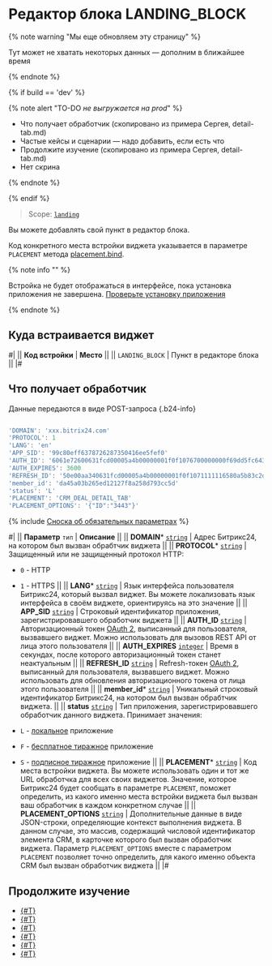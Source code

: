# Редактор блока LANDING_BLOCK

{% note warning "Мы еще обновляем эту страницу" %}

Тут может не хватать некоторых данных — дополним в ближайшее время

{% endnote %}

{% if build == 'dev' %}

{% note alert "TO-DO _не выгружается на prod_" %}

- Что получает обработчик (скопировано из примера Сергея, detail-tab.md)
- Частые кейсы и сценарии — надо добавить, если есть что
- Продолжите изучение (скопировано из примера Сергея, detail-tab.md)
- Нет скрина

{% endnote %}

{% endif %}

> Scope: [`landing`](../../scopes/permissions.md)

Вы можете добавлять свой пункт в редактор блока.

Код конкретного места встройки виджета указывается в параметре `PLACEMENT` метода [placement.bind](../placement-bind.md).

{% note info "" %}

Встройка не будет отображаться в интерфейсе, пока установка приложения не завершена. [Проверьте установку приложения](../../../settings/app-installation/installation-finish.md)

{% endnote %}

## Куда встраивается виджет

#|
|| **Код встройки** | **Место** ||
|| `LANDING_BLOCK` | Пункт в редакторе блока ||
|#

## Что получает обработчик

Данные передаются в виде POST-запроса {.b24-info}

```js

'DOMAIN': 'xxx.bitrix24.com'
'PROTOCOL': 1
'LANG': 'en'
'APP_SID': '99c80eff6378726287350416ee5fef0'
'AUTH_ID': '6061e72600631fcd00005a4b00000001f0f1076700000000f69dd5fc643d9ce2fdbc1'
'AUTH_EXPIRES': 3600
'REFRESH_ID': '50e00aa340631fcd00005a4b00000001f0f1071111116580a5b83c2de639ef28c12'
'member_id': 'da45a03b265ed12127f8a258d793cc5d'
'status': 'L'
'PLACEMENT': 'CRM_DEAL_DETAIL_TAB'
'PLACEMENT_OPTIONS': '{"ID":"3443"}'

```

{% include [Сноска об обязательных параметрах](../../../_includes/required.md) %}

#|
|| **Параметр**
`тип` | **Описание** ||
|| **DOMAIN***
[`string`](../../data-types.md) | Адрес Битрикс24, на котором был вызван обрабтчик виджета ||
|| **PROTOCOL***
[`string`](../../data-types.md) | Защищенный или не защищенный протокол HTTP:

- `0` - HTTP
- `1` - HTTPS
 ||
|| **LANG***
[`string`](../../data-types.md) | Язык интерфейса пользователя Битрикс24, который вызвал виджет. Вы можете локализовать язык интерфейса в своём виджете, ориентируясь на это значение ||
|| **APP_SID**
[`string`](../../data-types.md) | Строковый идентификатор приложения, зарегистрировавшего обработчик виджета ||
|| **AUTH_ID**
[`string`](../../data-types.md) | Авторизационный токен [OAuth 2](../../../settings/oauth/simple-way.md), выписанный для пользователя, вызвавшего виджет. Можно использовать для вызовов REST API от лица этого пользователя ||
|| **AUTH_EXPIRES**
[`integer`](../../data-types.md) | Время в секундах, после которого авторизационный токен станет неактуальным ||
|| **REFRESH_ID**
[`string`](../../data-types.md) | Refresh-токен [OAuth 2](../../../settings/oauth/simple-way.md), выписанный для пользователя, вызвавшего виджет. Можно использовать для обновления авторизационного токена от лица этого пользователя ||
|| **member_id***
[`string`](../../data-types.md) | Уникальный строковый идентификатор Битрикс24, на котором был вызван обрабтчик виджета.  ||
|| **status**
[`string`](../../data-types.md) | Тип приложения, зарегистрировавшего обработчик данного виджета. Принимает значения:

- `L` - [локальное](../../../local-integrations/local-apps.md) приложение
- `F` - [бесплатное тиражное](../../../market/index.md) приложение
- `S` - [подписное тиражное](../../../market/monetization/index.md) приложение
||
|| **PLACEMENT***
[`string`](../../data-types.md) | Код места встройки виджета. Вы можете использовать один и тот же URL обработчка для всех своих виджетов. Значение, которое Битрикс24 будет сообщать в параметре `PLACEMENT`, поможет определить, из какого именно места встройки виджета был вызван ваш обработчик в каждом конкретном случае ||
|| **PLACEMENT_OPTIONS**
[`string`](../../data-types.md) | Дополнительные данные в виде JSON-строки, определяющие контекст выполнения виджета. В данном случае, это массив, содержащий числовой идентификатор элемента CRM, в карточке которого был вызван обработчик виджета. Параметр `PLACEMENT_OPTIONS` вместе с параметром `PLACEMENT` позволяет точно определить, для какого именно объекта CRM был вызван обработчик виджета ||
|#

## Продолжите изучение

- [{#T}](../placement-bind.md)
- [{#T}](../ui-interaction/index.md)
- [{#T}](../ui-interaction/crm-card.md)
- [{#T}](../../../settings/interactivity/index.md)
- [{#T}](../open-application.md)
- [{#T}](../open-path.md)
